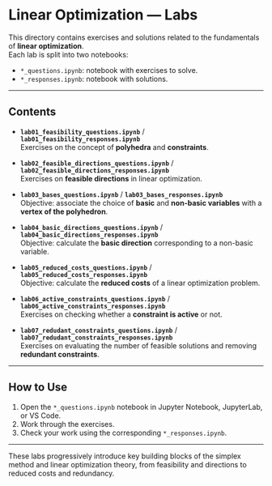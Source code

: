 # Linear Optimization — Labs

This directory contains exercises and solutions related to the fundamentals of **linear optimization**.  
Each lab is split into two notebooks:  
- `*_questions.ipynb`: notebook with exercises to solve.  
- `*_responses.ipynb`: notebook with solutions.  

---

## Contents

- **`lab01_feasibility_questions.ipynb`** / **`lab01_feasibility_responses.ipynb`**  
  Exercises on the concept of **polyhedra** and **constraints**.  

- **`lab02_feasible_directions_questions.ipynb`** / **`lab02_feasible_directions_responses.ipynb`**  
  Exercises on **feasible directions** in linear optimization.  

- **`lab03_bases_questions.ipynb`** / **`lab03_bases_responses.ipynb`**  
  Objective: associate the choice of **basic** and **non-basic variables** with a **vertex of the polyhedron**.  

- **`lab04_basic_directions_questions.ipynb`** / **`lab04_basic_directions_responses.ipynb`**  
  Objective: calculate the **basic direction** corresponding to a non-basic variable.  

- **`lab05_reduced_costs_questions.ipynb`** / **`lab05_reduced_costs_responses.ipynb`**  
  Objective: calculate the **reduced costs** of a linear optimization problem.  

- **`lab06_active_constraints_questions.ipynb`** / **`lab06_active_constraints_responses.ipynb`**  
  Exercises on checking whether a **constraint is active** or not.  

- **`lab07_redudant_constraints_questions.ipynb`** / **`lab07_redudant_constraints_responses.ipynb`**  
  Exercises on evaluating the number of feasible solutions and removing **redundant constraints**.  

---

## How to Use

1. Open the `*_questions.ipynb` notebook in Jupyter Notebook, JupyterLab, or VS Code.  
2. Work through the exercises.  
3. Check your work using the corresponding `*_responses.ipynb`.  

---

These labs progressively introduce key building blocks of the simplex method and linear optimization theory, from feasibility and directions to reduced costs and redundancy.  